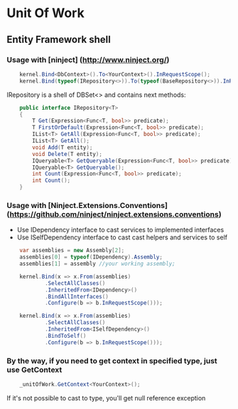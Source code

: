# Unit Of Work
## Entity Framework shell



### Usage with [ninject] (http://www.ninject.org/)

```c#
	kernel.Bind<DbContext>().To<YourContext>().InRequestScope();
	kernel.Bind(typeof(IRepository<>)).To(typeof(BaseRepository<>)).InRequestScope();
```

IRepository is a shell of DBSet<> and contains next methods:
```c#
	public interface IRepository<T>
	{
		T Get(Expression<Func<T, bool>> predicate);
		T FirstOrDefault(Expression<Func<T, bool>> predicate);
		IList<T> GetAll(Expression<Func<T, bool>> predicate);
		IList<T> GetAll();
		void Add(T entity);
		void Delete(T entity);
		IQueryable<T> GetQueryable(Expression<Func<T, bool>> predicate);
		IQueryable<T> GetQueryable();
		int Count(Expression<Func<T, bool>> predicate);
		int Count();
	}
```

### Usage with [Ninject.Extensions.Conventions] (https://github.com/ninject/ninject.extensions.conventions)
* Use IDependency interface to cast services to implemented interfaces
* Use ISelfDependency interface to cast cast helpers and services to self

```c#
	var assemblies = new Assembly[2];
	assemblies[0] = typeof(IDependency).Assembly;
	assemblies[1] = assembly //your working assembly;

	kernel.Bind(x => x.From(assemblies)
			.SelectAllClasses()
			.InheritedFrom<IDependency>()
			.BindAllInterfaces()
			.Configure(b => b.InRequestScope()));

	kernel.Bind(x => x.From(assemblies)
			.SelectAllClasses()
			.InheritedFrom<ISelfDependency>()
			.BindToSelf()
			.Configure(b => b.InRequestScope()));
```

### By the way, if you need to get context in specified type, just use GetContext<T>
```c#
	_unitOfWork.GetContext<YourContext>();
```
If it's not possible to cast to type, you'll get null reference exception
